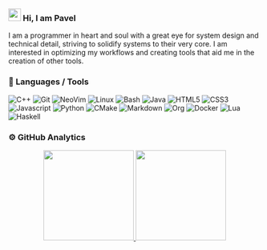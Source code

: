 ### <img src="https://media.giphy.com/media/hvRJCLFzcasrR4ia7z/giphy.gif" width="25px"> Hi, I am Pavel

I am a programmer in heart and soul with a great eye for system design and technical detail, striving to solidify systems to their very core. I am interested in optimizing my workflows and creating tools that aid me in the creation of other tools.

### 🔧 Languages / Tools

![C++](https://img.shields.io/badge/-C++-05122A?style=flat&logo=cplusplus&logoColor=00589D)
![Git](https://img.shields.io/badge/-Git-05122A?style=flat&logo=git)
![NeoVim](https://img.shields.io/badge/-NeoVim-05122A?style=flat&logo=neovim&logoColor=4b9e4b)
![Linux](https://img.shields.io/badge/-Linux-05122A?style=flat&logo=linux)
![Bash](https://img.shields.io/badge/-Bash-05122A?style=flat&logo=gnu-bash&logoColor=4EAA25)
![Java](https://img.shields.io/badge/-Java-05122A?style=flat&logo=java&logoColor=f48218)
![HTML5](https://img.shields.io/badge/-HTML5-05122A?style=flat&logo=html5&logoColor=f48218)
![CSS3](https://img.shields.io/badge/-CSS3-05122A?style=flat&logo=css3&logoColor=3c9cd7)
![Javascript](https://img.shields.io/badge/-JavaScipt-05122A?style=flat&logo=javascript)
![Python](https://img.shields.io/badge/-Python-05122A?style=flat&logo=python)
![CMake](https://img.shields.io/badge/-CMake-05122A?style=flat&logo=cmake)
![Markdown](https://img.shields.io/badge/-Markdown-05122A?style=flat&logo=markdown)
![Org](https://img.shields.io/badge/-Org-05122A?style=flat&logo=org)
![Docker](https://img.shields.io/badge/-Docker-05122A?style=flat&logo=docker&logoColor=1993EF)
![Lua](https://img.shields.io/badge/-Lua-05122A?style=flat&logo=lua&logoColor=0062cc)
![Haskell](https://img.shields.io/badge/-Haskell-05122A?style=flat&logo=haskell&logoColor=b218f4)

### ⚙️  GitHub Analytics

<p align="center">
<a href="https://github.com/reo101">
  <img height="180em" src="https://github-readme-stats-eight-theta.vercel.app/api?username=reo101&show_icons=true&theme=merko&include_all_commits=true&count_private=true"/>
  <img height="180em" src="https://github-readme-stats-eight-theta.vercel.app/api/top-langs/?username=reo101&layout=compact&langs_count=8&theme=merko"/>
</a>
</p>
